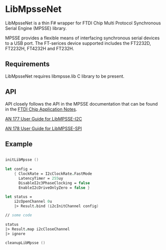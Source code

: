 # LibMpsseNet

LibMpsseNet is a thin F# wrapper for FTDI Chip Multi Protocol Synchronous Serial Engine (MPSSE) library.

MPSSE provides a flexible means of interfacing synchronous serial devices to a USB port. The FT-serices device supported includes the FT2232D, FT2232H, FT4232H and FT232H.

## Requirements

LibMpsseNet requires libmpsse.lib C library to be present.

## API

API closely follows the API in the MPSSE documentation that can be found in the [FTDI Chip Application Notes](https://ftdichip.com/document/application-notes/).

[AN 177 User Guide for LibMPSSE-I2C](https://ftdichip.com/wp-content/uploads/2020/08/AN_177_User_Guide_For_LibMPSSE-I2C.pdf)

[AN 178 User Guide for LibMPSSE-SPI](https://ftdichip.com/wp-content/uploads/2023/08/AN_178_User-Guide-for-LibMPSSE-SPI.pdf)

## Example

```fsharp

initLibMpsse ()
    
let config =
    { ClockRate = I2cClockRate.FastMode
      LatencyTimer = 255uy
      DisableI2c3PhaseClocking = false
      EnableI2cDriveOnlyZero = false }
        
let status =
    i2cOpenChannel 0u
    |> Result.bind (i2cInitChannel config)

// some code
    
status
|> Result.map i2cCloseChannel
|> ignore
  
cleanupLibMpsse ()

```
